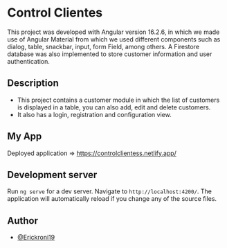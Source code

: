 # Control Clientes

This project was developed with Angular version 16.2.6, in which we made use of Angular Material from which we used different components such as dialog, table, snackbar, input, form Field, among others.
A Firestore database was also implemented to store customer information and user authentication.

## Description
- This project contains a customer module in which the list of customers is displayed in a table, you can also add, edit and delete customers.
- It also has a login, registration and configuration view.

## My App

Deployed application => https://controlclientess.netlify.app/
  
## Development server

Run `ng serve` for a dev server. Navigate to `http://localhost:4200/`. The application will automatically reload if you change any of the source files.

## Author
- [@Erickroni19](https://github.com/Erickroni19)

